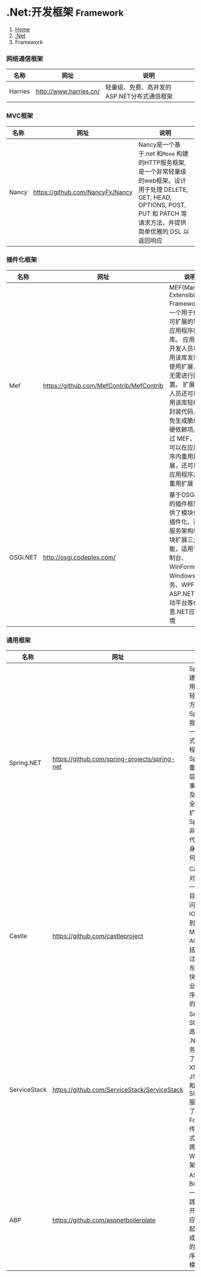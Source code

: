 # <span class="fa fa-windows" aria-hidden="true"></span> .Net:开发框架 <small>Framework</small>

<ol class="breadcrumb"><li><a href="/">Home</a></li><li><a href="/server/dotnet/overview.md">.Net</a></li><li class="active">Framework</li></ol>

### 网络通信框架
|名称|网址|说明|
|------|------|------|
|Harries|http://www.harries.cn/|轻量级、免费、高并发的ASP.NET分布式通信框架|

### MVC框架
|名称|网址|说明|
|------|------|------|
|Nancy|https://github.com/NancyFx/Nancy|Nancy是一个基于.net 和`Mono` 构建的HTTP服务框架,是一个非常轻量级的web框架。设计用于处理 DELETE, GET, HEAD, OPTIONS, POST, PUT 和 PATCH 等请求方法，并提供简单优雅的 DSL 以返回响应|

### 插件化框架
|名称|网址|说明|
|------|------|------|
|Mef|https://github.com/MefContrib/MefContrib|MEF(Managed Extensibility Framework)是一个用于创建可扩展的轻型应用程序的库。 应用程序开发人员可利用该库发现并使用扩展，而无需进行配置。 扩展开发人员还可以利用该库轻松地封装代码，避免生成脆弱的硬依赖项。 通过 MEF，不仅可以在应用程序内重用扩展，还可以在应用程序之间重用扩展|
|OSGi.NET|http://osgi.codeplex.com/|基于OSGi.NET的插件框架提供了模块化与插件化、面向服务架构和模块扩展三大功能，适用于控制台、WinForm、Windows服务、WPF、ASP.NET和移动平台等任意.NET应用环境|

### 通用框架
|名称|网址|说明|
|------|------|------|
|Spring.NET|https://github.com/spring-projects/spring-net|Spring.NET为建立企业级应用提供了一套轻量级的解决方案。通过Spring.NET，我们可以用统一且透明的方式来配置应用程序。Spring.NET的重点是为中间层提供声明式事务管理，以及一个功能齐全的ASP.NET扩展框架。Spring.NET是非侵入式的，代码对框架本身不会产生任何依赖|
|Castle|https://github.com/castleproject|Castle是针对.NET平台的一个开源项目，从数据访问框架ORM到IOC容器，再到WEB层的MVC框架、AOP，基本包括了整个开发过程中的所有东西，为我们快速的构建企业级的应用程序提供了很好的服务|
|ServiceStack|https://github.com/ServiceStack/ServiceStack|Service Stack 是一个高性能的 .NET Web 服务框架，简化了开发 XML、JSON、JSV 和 WCP SOAP Web 服务。它定义了符合 Martin Fowlers 数据传输对象模式，这是一个跨平台的 Web 服务框架|
|ABP|https://github.com/aspnetboilerplate|ASP.NET Boilerplate是一个用最佳实践和流行技术开发现代WEB应用程序的新起点，它旨在成为一个通用的WEB应用程序框架和项目模板|

